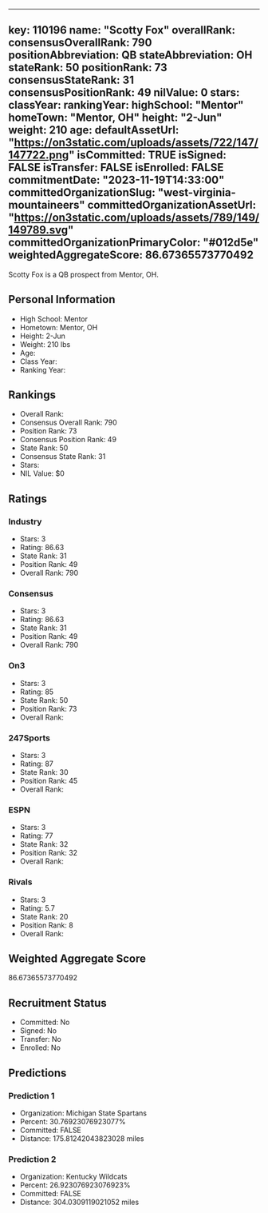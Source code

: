 ---
  key: 110196
  name: "Scotty Fox"
  overallRank: 
  consensusOverallRank: 790
  positionAbbreviation: QB
  stateAbbreviation: OH
  stateRank: 50
  positionRank: 73
  consensusStateRank: 31
  consensusPositionRank: 49
  nilValue: 0
  stars: 
  classYear: 
  rankingYear: 
  highSchool: "Mentor"
  homeTown: "Mentor, OH"
  height: "2-Jun"
  weight: 210
  age: 
  defaultAssetUrl: "https://on3static.com/uploads/assets/722/147/147722.png"
  isCommitted: TRUE
  isSigned: FALSE
  isTransfer: FALSE
  isEnrolled: FALSE
  commitmentDate: "2023-11-19T14:33:00"
  committedOrganizationSlug: "west-virginia-mountaineers"
  committedOrganizationAssetUrl: "https://on3static.com/uploads/assets/789/149/149789.svg"
  committedOrganizationPrimaryColor: "#012d5e"
  weightedAggregateScore: 86.67365573770492
  ---
  
  Scotty Fox is a QB prospect from Mentor, OH.
  
  ## Personal Information
  - High School: Mentor
  - Hometown: Mentor, OH
  - Height: 2-Jun
  - Weight: 210 lbs
  - Age: 
  - Class Year: 
  - Ranking Year: 
  
  ## Rankings
  - Overall Rank: 
  - Consensus Overall Rank: 790
  - Position Rank: 73
  - Consensus Position Rank: 49
  - State Rank: 50
  - Consensus State Rank: 31
  - Stars: 
  - NIL Value: $0
  
  ## Ratings
  
  ### Industry
  - Stars: 3
  - Rating: 86.63
  - State Rank: 31
  - Position Rank: 49
  - Overall Rank: 790
  
  ### Consensus
  - Stars: 3
  - Rating: 86.63
  - State Rank: 31
  - Position Rank: 49
  - Overall Rank: 790
  
  ### On3
  - Stars: 3
  - Rating: 85
  - State Rank: 50
  - Position Rank: 73
  - Overall Rank: 
  
  ### 247Sports
  - Stars: 3
  - Rating: 87
  - State Rank: 30
  - Position Rank: 45
  - Overall Rank: 
  
  ### ESPN
  - Stars: 3
  - Rating: 77
  - State Rank: 32
  - Position Rank: 32
  - Overall Rank: 
  
  ### Rivals
  - Stars: 3
  - Rating: 5.7
  - State Rank: 20
  - Position Rank: 8
  - Overall Rank: 
  
  ## Weighted Aggregate Score
  86.67365573770492
  
  ## Recruitment Status
  - Committed: No
  - Signed: No
  - Transfer: No
  - Enrolled: No
  
  
  
  ## Predictions
  
  ### Prediction 1
  - Organization: Michigan State Spartans
  - Percent: 30.76923076923077%
  - Committed: FALSE
  - Distance: 175.81242043823028 miles
  
  ### Prediction 2
  - Organization: Kentucky Wildcats
  - Percent: 26.923076923076923%
  - Committed: FALSE
  - Distance: 304.0309119021052 miles
  